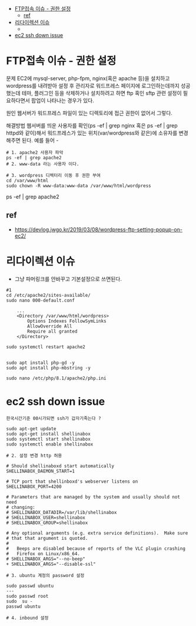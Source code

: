 - [FTP접속 이슈 - 권한 설정](#ftp접속-이슈---권한-설정)
  - [ref](#ref)
- [리다이렉션 이슈](#리다이렉션-이슈)
  - [](#)
- [ec2 ssh down issue](#ec2-ssh-down-issue)

# FTP접속 이슈 - 권한 설정

문제
EC2에 mysql-server, php-fpm, nginx(혹은 apache 등)을 설치하고 wordpress를 내려받아 설정 후 관리자로 워드프레스 페이지에 로그인하는데까지 성공했는데
테마, 플러그인 등을 삭제하거나 설치하려고 하면 ftp 혹인 sftp 관련 설정이 필요하다면서 팝업이 나타나는 경우가 있다.

원인
웹서버가 워드프레스 파일이 있는 디렉토리에 접근 권한이 없어서 그렇다.

해결방법
웹서버를 띄운 사용자를 확인(ps -ef | grep nginx 혹은 ps -ef | grep httpd와 같이)해서 워드프레스가 있는 위치(var/wordpress와 같은)에 소유자를 변경해주면 된다. 예를 들어 -


```
# 1. apache2 사용자 파악
ps -ef | grep apache2
# 2. www-data 라는 사용자 이다.

# 3. wordpress 디렉터리 이동 후 권한 부여
cd /var/www/html
sudo chown -R www-data:www-data /var/www/html/wordpress
```


ps -ef | grep apache2

## ref
- https://devlog.jwgo.kr/2019/03/08/wordpress-ftp-setting-popup-on-ec2/


# 리다이렉션 이슈

- 그냥 파머링크를 안바꾸고 기본설정으로 쓰면된다.

```
#1
cd /etc/apache2/sites-available/
sudo nano 000-default.conf 

    ...
    <Directory /var/www/html/wordpress>
        Options Indexes FollowSymLinks
        AllowOverride All
        Require all granted
    </Directory>

sudo systemctl restart apache2
```

## 

```
sudo apt install php-gd -y
sudo apt install php-mbstring -y

sudo nano /etc/php/8.1/apache2/php.ini
```
# ec2 ssh down issue

```
한국시간기준 00시가되면 ssh가 갑자기죽는다 ?
```

```
sudo apt-get update
sudo apt-get install shellinabox
sudo systemctl start shellinabox
sudo systemctl enable shellinabox

# 2. 설정 변경 http 허용

# Should shellinaboxd start automatically
SHELLINABOX_DAEMON_START=1

# TCP port that shellinboxd's webserver listens on
SHELLINABOX_PORT=4200

# Parameters that are managed by the system and usually should not need
# changing:
# SHELLINABOX_DATADIR=/var/lib/shellinabox
# SHELLINABOX_USER=shellinabox
# SHELLINABOX_GROUP=shellinabox

# Any optional arguments (e.g. extra service definitions).  Make sure
# that that argument is quoted.
#
#   Beeps are disabled because of reports of the VLC plugin crashing
#   Firefox on Linux/x86_64.
# SHELLINABOX_ARGS="--no-beep"
+ SHELLINABOX_ARGS="--disable-ssl"

# 3. ubuntu 계정의 password 설정

sudo passwd ubuntu 
---
sudo passwd root
sudo  su -
passwd ubuntu

# 4. inbound 설정


```
